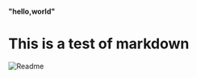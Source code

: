 #### "hello,world"
# This is a test of markdown
![Readme](https://timgsa.baidu.com/timg?image&quality=80&size=b9999_10000&sec=1498411763442&di=e3c283d540a97605a222fd82a8ba6b1a&imgtype=0&src=http%3A%2F%2Fpic.58pic.com%2F58pic%2F16%2F42%2F96%2F56e58PICAu9_1024.jpg)
